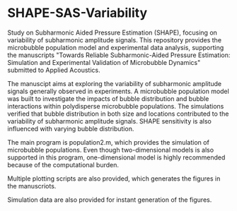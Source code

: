 # SHAPE-SAS-Variability
Study on Subharmonic Aided Pressure Estimation (SHAPE), focusing on variability of subharmonic amplitude signals. 
This repository provides the microbubble population model and experimental data analysis, supporting the manuscripts "Towards Reliable Subharmonic-Aided Pressure Estimation: Simulation and Experimental Validation of Microbubble Dynamics" submitted to Applied Acoustics.

The manuscipt aims at exploring the variability of subharmonic amplitude signals generally observed in experiments. A microbubble population model was built to investigate the impacts of bubble distribution and bubble interactions within polydisperse microbubble populations. The simulations verified that bubble distribution in both size and locations contributed to the variability of subharmonic amplitude signals. SHAPE sensitivity is also influenced with varying bubble distribution.

The main program is population2.m, which provides the simulation of microbubble populations. Even though two-dimensional models is also supported in this program, one-dimensional model is highly recommended because of the computational burden.

Multiple plotting scripts are also provided, which generates the figures in the manuscriots. 

Simulation data are also provided for instant generation of the figures.
